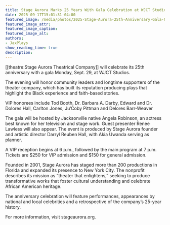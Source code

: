 ```yaml
---
title: Stage Aurora Marks 25 Years With Gala Celebration at WJCT Studios
date: 2025-09-17T15:01:31-04:00
featured_image: /media/photos/2025-Stage-Aurora-25th-Anniversary-Gala-01.webp
featured_image_attr: 
featured_image_caption: 
featured_image_alt: 
authors: 
- JaxPlays
show_reading_time: true
description:
---
```

[[theatre:Stage Aurora Theatrical Company]] will celebrate its 25th anniversary with a gala Monday, Sept. 29, at WJCT Studios.

The evening will honor community leaders and longtime supporters of the theater company, which has built its reputation producing plays that highlight the Black experience and faith-based stories.

VIP honorees include Tod Booth, Dr. Barbara A. Darby, Edward and Dr. Dolores Hall, Carlton Jones, Ju’Coby Pittman and Delores Barr-Weaver
<!--more-->

The gala will be hosted by Jacksonville native Angela Robinson, an actress best known for her television and stage work. Guest presenter Renee Lawless will also appear. The event is produced by Stage Aurora founder and artistic director Darryl Reuben Hall, with Akia Uwanda serving as planner.

A VIP reception begins at 6 p.m., followed by the main program at 7 p.m. Tickets are $250 for VIP admission and $150 for general admission.

Founded in 2001, Stage Aurora has staged more than 200 productions in Florida and expanded its presence to New York City. The nonprofit describes its mission as “theater that enlightens,” seeking to produce transformative works that foster cultural understanding and celebrate African American heritage.

The anniversary celebration will feature performances, appearances by national and local celebrities and a retrospective of the company’s 25-year history.

For more information, visit stageaurora.org.